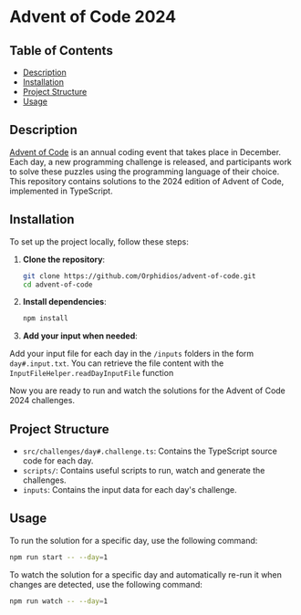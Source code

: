 # Advent of Code 2024

## Table of Contents

- [Description](#description)
- [Installation](#installation)
- [Project Structure](#project-structure)
- [Usage](#usage)

## Description

[Advent of Code](https://adventofcode.com/) is an annual coding event that takes place in December. Each day, a new programming challenge is released, and participants work to solve these puzzles using the programming language of their choice. This repository contains solutions to the 2024 edition of Advent of Code, implemented in TypeScript.

## Installation

To set up the project locally, follow these steps:

1. **Clone the repository**:

   ```bash
   git clone https://github.com/Orphidios/advent-of-code.git
   cd advent-of-code
   ```

2. **Install dependencies**:

   ```bash
   npm install
   ```

3. **Add your input when needed**:

Add your input file for each day in the `/inputs` folders in the form `day#.input.txt`.
You can retrieve the file content with the `InputFileHelper.readDayInputFile` function

Now you are ready to run and watch the solutions for the Advent of Code 2024 challenges.

## Project Structure

- `src/challenges/day#.challenge.ts`: Contains the TypeScript source code for each day.
- `scripts/`: Contains useful scripts to run, watch and generate the challenges.
- `inputs`: Contains the input data for each day's challenge.

## Usage

To run the solution for a specific day, use the following command:

```bash
npm run start -- --day=1
```

To watch the solution for a specific day and automatically re-run it when changes are detected, use the following command:

```bash
npm run watch -- --day=1
```

